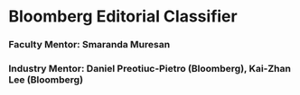 # Bloomberg Editorial Classifier

### Faculty Mentor: Smaranda Muresan
### Industry Mentor: Daniel Preotiuc-Pietro (Bloomberg), Kai-Zhan Lee (Bloomberg)
